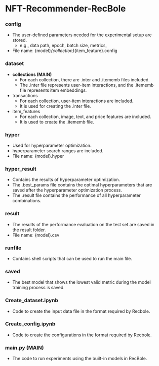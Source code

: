 # NFT-Recommender-RecBole

### config
- The user-defined parameters needed for the experimental setup are stored.
  - e.g., data path, epoch, batch size, metrics, 
- File name: {model}_{collection}_{item_feature}.config

### dataset
- **collections (MAIN)**
  - For each collection, there are .inter and .itememb files included.
  - The .inter file represents user-item interactions, and the .itememb file represents item embeddings.
- transactions
  - For each collection, user-item interactions are included.
  - It is used for creating the .inter file.
- item_features
  - For each collection, image, text, and price features are included.
  - It is used to create the .itememb file.

### hyper
- Used for hyperparameter optimization.
- hyperparameter search ranges are included.
- File name: {model}.hyper

### hyper_result
- Contains the results of hyperparameter optimization.
- The .best_params file contains the optimal hyperparameters that are saved after the hyperparameter optimization process.
- The .result file contains the performance of all hyperparameter combinations.

### result
- The results of the performance evaluation on the test set are saved in the result folder.
- File name: {model}.csv

### runfile
- Contains shell scripts that can be used to run the main file.

### saved
- The best model that shows the lowest valid metric during the model training process is saved.

### Create_dataset.ipynb
- Code to create the input data file in the format required by Recbole.

### Create_config.ipynb
- Code to create the configurations in the format required by Recbole.

### main.py (MAIN)
- The code to run experiments using the built-in models in RecBole.
